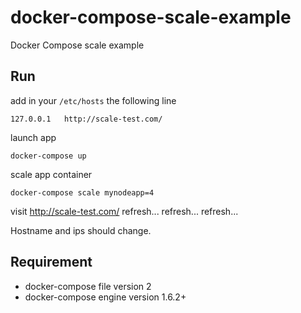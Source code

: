 # docker-compose-scale-example
Docker Compose scale example

## Run

add in your `/etc/hosts`  the following line
```
127.0.0.1   http://scale-test.com/
```

launch app 
```
docker-compose up
```

scale app container
```
docker-compose scale mynodeapp=4
```

visit http://scale-test.com/
refresh...
refresh...
refresh...

Hostname and ips should change.

## Requirement

* docker-compose file version 2 
* docker-compose engine version 1.6.2+
